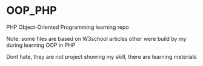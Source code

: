 # OOP_PHP
PHP Object-Oriented Programming learning repo

Note: some files are based on W3school articles other were build by my during learning OOP in PHP 

Dont hate, they are not project showing my skill, there are learning meterials
